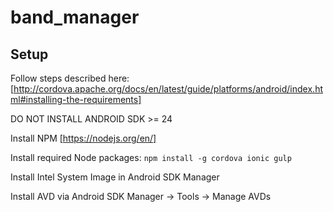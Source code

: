 # band_manager

## Setup

Follow steps described here:
[http://cordova.apache.org/docs/en/latest/guide/platforms/android/index.html#installing-the-requirements]

DO NOT INSTALL ANDROID SDK >= 24

Install NPM
[https://nodejs.org/en/]

Install required Node packages:
`npm install -g cordova ionic gulp`

Install Intel System Image in Android SDK Manager

Install AVD via Android SDK Manager -> Tools -> Manage AVDs
